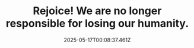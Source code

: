 ---
layout: bookmark
title: Rejoice! We are no longer responsible for losing our humanity.
tags:
  - Bookmarks
  - AI
  - Self expression
date: 2025-05-17T00:08:37.461Z
created: 2025-05-17T00:08:37.461Z
modified: 2025-05-17T00:08:37.461Z
link: https://www.frank.computer/blog/2024/10/rejoice.html
id: 1042457191
excerpt: Large-language models are an affront to our humanity and an insult to life itself. And this is precisely why they are so appealing.
image: http://www.frank.computer/images/default.png
highlights:
  - “It helps me express myself” I’ve heard in response. But I just think, “you couldn’t sit still for long enough to come up with anything else? You can’t suffer the world around you and your own body long enough to conjure up something yourself?”
  - We would rather automate our dissociation than feel any reflexive relationship to our own bodies and the world around us.
---
